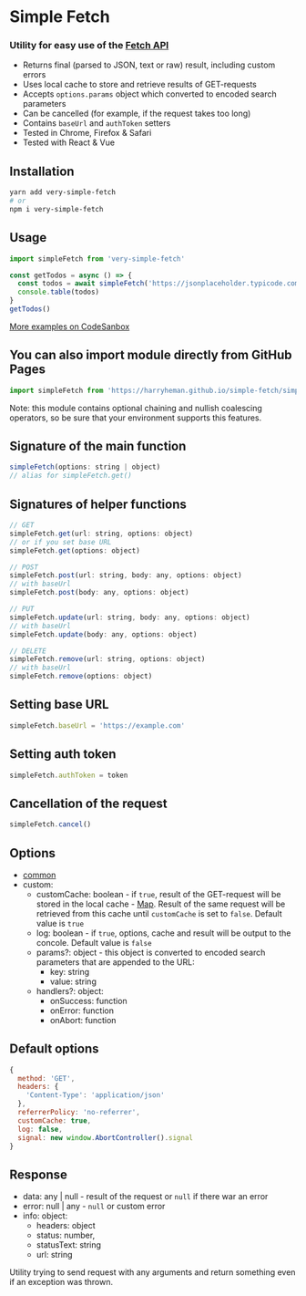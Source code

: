 # Simple Fetch

### Utility for easy use of the <a href="https://developer.mozilla.org/en-US/docs/Web/API/Fetch_API">Fetch API</a>

- Returns final (parsed to JSON, text or raw) result, including custom errors
- Uses local cache to store and retrieve results of GET-requests
- Accepts `options.params` object which converted to encoded search parameters
- Can be cancelled (for example, if the request takes too long)
- Contains `baseUrl` and `authToken` setters
- Tested in Chrome, Firefox & Safari
- Tested with React & Vue

## Installation

```bash
yarn add very-simple-fetch
# or
npm i very-simple-fetch
```

## Usage

```js
import simpleFetch from 'very-simple-fetch'

const getTodos = async () => {
  const todos = await simpleFetch('https://jsonplaceholder.typicode.com/todos')
  console.table(todos)
}
getTodos()
```

[More examples on CodeSanbox](https://codesandbox.io/s/simple-fetch-1o2k)

## You can also import module directly from GitHub Pages

```js
import simpleFetch from 'https://harryheman.github.io/simple-fetch/simpleFetch.js'
```

Note: this module contains optional chaining and nullish coalescing operators, so be sure that your environment supports this features.

## Signature of the main function

```js
simpleFetch(options: string | object)
// alias for simpleFetch.get()
```

## Signatures of helper functions

```js
// GET
simpleFetch.get(url: string, options: object)
// or if you set base URL
simpleFetch.get(options: object)

// POST
simpleFetch.post(url: string, body: any, options: object)
// with baseUrl
simpleFetch.post(body: any, options: object)

// PUT
simpleFetch.update(url: string, body: any, options: object)
// with baseUrl
simpleFetch.update(body: any, options: object)

// DELETE
simpleFetch.remove(url: string, options: object)
// with baseUrl
simpleFetch.remove(options: object)
```

## Setting base URL

```js
simpleFetch.baseUrl = 'https://example.com'
```

## Setting auth token

```js
simpleFetch.authToken = token
```

## Cancellation of the request

```js
simpleFetch.cancel()
```

## Options

- <a href="https://developer.mozilla.org/en-US/docs/Web/API/WindowOrWorkerGlobalScope/fetch#parameters" target="_blank">common</a>
- custom:
  - customCache: boolean - if `true`, result of the GET-request will be stored in the local cache  - <a href="https://developer.mozilla.org/en-US/docs/Web/JavaScript/Reference/Global_Objects/Map">Map</a>. Result of the same request will be retrieved from this cache until `customCache` is set to `false`. Default value is `true`
  - log: boolean - if `true`, options, cache and result will be output to the concole. Default value is `false`
  - params?: object - this object is converted to encoded search parameters that are appended to the URL:
    - key: string
    - value: string
  - handlers?: object:
    - onSuccess: function
    - onError: function
    - onAbort: function

## Default options

```js
{
  method: 'GET',
  headers: {
    'Content-Type': 'application/json'
  },
  referrerPolicy: 'no-referrer',
  customCache: true,
  log: false,
  signal: new window.AbortController().signal
}
```

## Response

- data: any | null - result of the request or `null` if there war an error
- error: null | any - `null` or custom error
- info: object:
  - headers: object
  - status: number,
  - statusText: string
  - url: string

Utility trying to send request with any arguments and return something even if an exception was thrown.